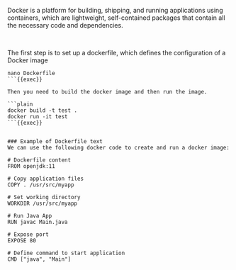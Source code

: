 Docker is a platform for building, shipping, and running applications using containers, which are lightweight, self-contained packages that contain all the necessary code and dependencies.

<br>

The first step is to set up a dockerfile, which defines the configuration of a Docker image

```plain
nano Dockerfile
```{{exec}}

Then you need to build the docker image and then run the image.

```plain
docker build -t test .
docker run -it test
```{{exec}}


### Example of Dockerfile text
We can use the following docker code to create and run a docker image:

# Dockerfile content
FROM openjdk:11

# Copy application files
COPY . /usr/src/myapp

# Set working directory
WORKDIR /usr/src/myapp

# Run Java App
RUN javac Main.java

# Expose port
EXPOSE 80

# Define command to start application
CMD ["java", "Main"]